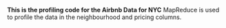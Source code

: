 **This is the profiling code for the Airbnb Data for NYC**
MapReduce is used to profile the data in the neighbourhood and pricing columns.
